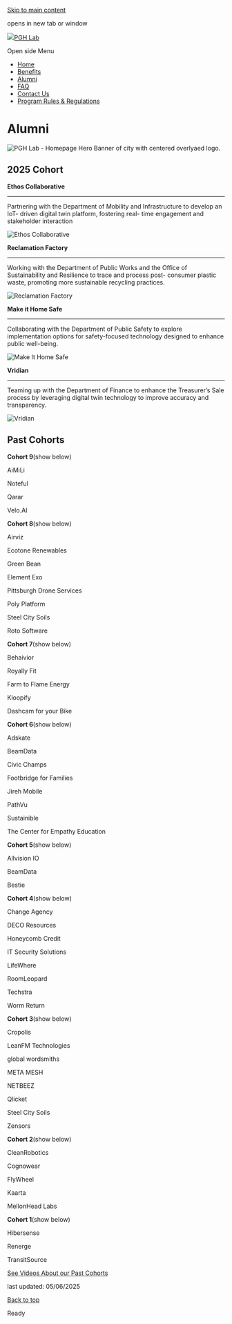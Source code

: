 [Skip to main content](https://www.pittsburghpa.gov/Business-Development/PGH-Lab/Alumni#main-content)

opens in new tab or window

[![](https://www.pittsburghpa.gov/files/ocwebsite/7dd7c1fa-c9e8-4423-8b5d-37be33ec5b4b/rtetreret.png?w=100)PGH Lab](https://www.pittsburghpa.gov/Business-Development/PGH-Lab)

Open side Menu

- [Home](https://www.pittsburghpa.gov/Business-Development/PGH-Lab/Home)
- [Benefits](https://www.pittsburghpa.gov/Business-Development/PGH-Lab/Benefits)
- [Alumni](https://www.pittsburghpa.gov/Business-Development/PGH-Lab/Alumni)
- [FAQ](https://www.pittsburghpa.gov/Business-Development/PGH-Lab/FAQ)
- [Contact Us](https://www.pittsburghpa.gov/Business-Development/PGH-Lab/Contact-Us)
- [Program Rules & Regulations](https://www.pittsburghpa.gov/Business-Development/PGH-Lab/Program-Rules-Regulations)

# Alumni

![PGH Lab - Homepage Hero Banner of city with centered overlyaed logo.](https://www.pittsburghpa.gov/files/assets/city/v/1/ip/images/pgh-lab/pgh-lab-hero.jpg?w=2000&h=601)

## 2025 Cohort

**Ethos Collaborative**

* * *

Partnering with the Department of Mobility and Infrastructure to develop an IoT- driven digital twin platform, fostering real- time engagement and stakeholder interaction

![Ethos Collaborative](https://www.pittsburghpa.gov/files/assets/city/v/2/ip/images/pgh-lab/cohort-logos/ethos.png?w=150&h=98)

**Reclamation Factory**

* * *

Working with the Department of Public Works and the Office of Sustainability and Resilience to trace and process post- consumer plastic waste, promoting more sustainable recycling practices.

![Reclamation Factory](https://www.pittsburghpa.gov/files/assets/city/v/2/ip/images/pgh-lab/cohort-logos/reclamationfactory.png?w=150&h=98)

**Make it Home Safe**

* * *

Collaborating with the Department of Public Safety to explore implementation options for safety-focused technology designed to enhance public well-being.

![Make It Home Safe](https://www.pittsburghpa.gov/files/assets/city/v/2/ip/images/pgh-lab/cohort-logos/make-it-home-safe.png?w=150&h=99)

**Vridian**

* * *

Teaming up with the Department of Finance to enhance the Treasurer’s Sale process by leveraging digital twin technology to improve accuracy and transparency.

![Vridian](https://www.pittsburghpa.gov/files/assets/city/v/2/ip/images/pgh-lab/cohort-logos/vridian.png?w=150&h=98)

## Past Cohorts

**Cohort 9**(show below)

AiMiLi

Noteful

Qarar

Velo.AI

**Cohort 8**(show below)

Airviz

Ecotone Renewables

Green Bean

Element Exo

Pittsburgh Drone Services

Poly Platform

Steel City Soils

Roto Software

**Cohort 7**(show below)

Behaivior

Royally Fit

Farm to Flame Energy

Kloopify

Dashcam for your Bike

**Cohort 6**(show below)

Adskate

BeamData

Civic Champs

Footbridge for Families

Jireh Mobile

PathVu

Sustainible

The Center for Empathy Education

**Cohort 5**(show below)

Allvision IO

BeamData

Bestie

**Cohort 4**(show below)

Change Agency

DECO Resources

Honeycomb Credit

IT Security Solutions

LifeWhere

RoomLeopard

Techstra

Worm Return

**Cohort 3**(show below)

Cropolis

LeanFM Technologies

global wordsmiths

META MESH

NETBEEZ

Qlicket

Steel City Soils

Zensors

**Cohort 2**(show below)

CleanRobotics

Cognowear

FlyWheel

Kaarta

MellonHead Labs

**Cohort 1**(show below)

Hibersense

Renerge

TransitSource

[See Videos About our Past Cohorts](https://www.youtube.com/playlist?list=PL2L3ZTwe78kGUb937foKD-lWfOz8v2Rli)

last updated: 05/06/2025

[Back to top](https://www.pittsburghpa.gov/Business-Development/PGH-Lab/Alumni#body-top)

Ready
